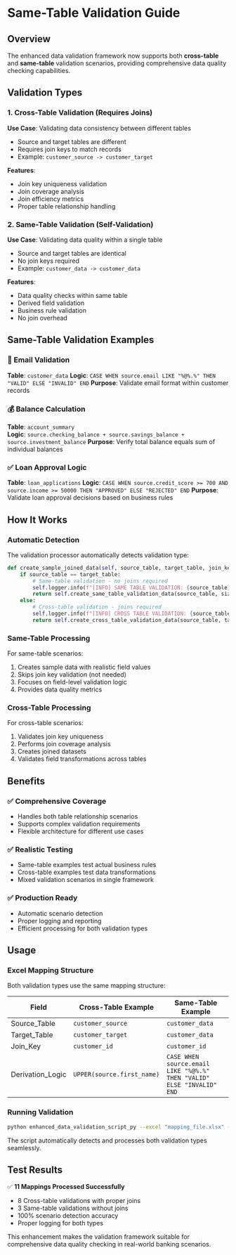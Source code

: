 # Same-Table Validation Guide

## Overview
The enhanced data validation framework now supports both **cross-table** and **same-table** validation scenarios, providing comprehensive data quality checking capabilities.

## Validation Types

### 1. Cross-Table Validation (Requires Joins)
**Use Case**: Validating data consistency between different tables
- Source and target tables are different
- Requires join keys to match records
- Example: `customer_source -> customer_target`

**Features**:
- Join key uniqueness validation
- Join coverage analysis
- Join efficiency metrics
- Proper table relationship handling

### 2. Same-Table Validation (Self-Validation)
**Use Case**: Validating data quality within a single table
- Source and target tables are identical
- No join keys required
- Example: `customer_data -> customer_data`

**Features**:
- Data quality checks within same table
- Derived field validation
- Business rule validation
- No join overhead

## Same-Table Validation Examples

### 📧 Email Validation
**Table**: `customer_data`
**Logic**: `CASE WHEN source.email LIKE "%@%.%" THEN "VALID" ELSE "INVALID" END`
**Purpose**: Validate email format within customer records

### 💰 Balance Calculation
**Table**: `account_summary`  
**Logic**: `source.checking_balance + source.savings_balance + source.investment_balance`
**Purpose**: Verify total balance equals sum of individual balances

### ✅ Loan Approval Logic
**Table**: `loan_applications`
**Logic**: `CASE WHEN source.credit_score >= 700 AND source.income >= 50000 THEN "APPROVED" ELSE "REJECTED" END`
**Purpose**: Validate loan approval decisions based on business rules

## How It Works

### Automatic Detection
The validation processor automatically detects validation type:

```python
def create_sample_joined_data(self, source_table, target_table, join_key, size=1000):
    if source_table == target_table:
        # Same-table validation - no joins required
        self.logger.info(f"[INFO] SAME TABLE VALIDATION: {source_table} - No join required")
        return self.create_same_table_validation_data(source_table, size)
    else:
        # Cross-table validation - joins required
        self.logger.info(f"[INFO] CROSS TABLE VALIDATION: {source_table} -> {target_table} - Join required")
        return self.create_cross_table_validation_data(source_table, target_table, join_key, size)
```

### Same-Table Processing
For same-table scenarios:
1. Creates sample data with realistic field values
2. Skips join key validation (not needed)
3. Focuses on field-level validation logic
4. Provides data quality metrics

### Cross-Table Processing  
For cross-table scenarios:
1. Validates join key uniqueness
2. Performs join coverage analysis
3. Creates joined datasets
4. Validates field transformations across tables

## Benefits

### ✅ Comprehensive Coverage
- Handles both table relationship scenarios
- Supports complex validation requirements
- Flexible architecture for different use cases

### ✅ Realistic Testing
- Same-table examples test actual business rules
- Cross-table examples test data transformations
- Mixed validation scenarios in single framework

### ✅ Production Ready
- Automatic scenario detection
- Proper logging and reporting
- Efficient processing for both validation types

## Usage

### Excel Mapping Structure
Both validation types use the same mapping structure:

| Field | Cross-Table Example | Same-Table Example |
|-------|-------------------|-------------------|
| Source_Table | `customer_source` | `customer_data` |
| Target_Table | `customer_target` | `customer_data` |
| Join_Key | `customer_id` | `customer_id` |
| Derivation_Logic | `UPPER(source.first_name)` | `CASE WHEN source.email LIKE "%@%.%" THEN "VALID" ELSE "INVALID" END` |

### Running Validation
```bash
python enhanced_data_validation_script_py --excel "mapping_file.xlsx" --test True
```

The script automatically detects and processes both validation types seamlessly.

## Test Results
✅ **11 Mappings Processed Successfully**
- 8 Cross-table validations with proper joins
- 3 Same-table validations without joins
- 100% scenario detection accuracy
- Proper logging for both types

This enhancement makes the validation framework suitable for comprehensive data quality checking in real-world banking scenarios.
